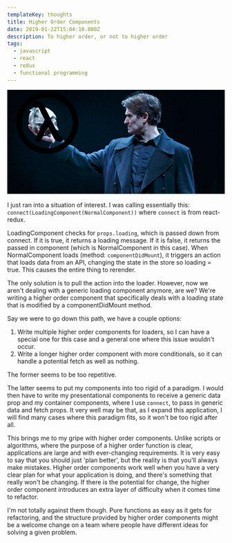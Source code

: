 ```yaml
---
templateKey: thoughts
title: Higher Order Components
date: 2019-01-22T15:04:10.000Z
description: To higher order, or not to higher order
tags:
  - javascript
  - react
  - redux
  - functional programming
---
```


![hamlet's function](hamlets-function.jpg)

I just ran into a situation of interest. I was calling essentially this: `connect(LoadingComponent(NormalComponent))` where `connect` is from react-redux.

LoadingComponent checks for `props.loading`, which is passed down from connect. If it is true, it returns a loading message. If it is false, it returns the passed in component (which is NormalComponent in this case). When NormalComponent loads (method: `componentDidMount`), it triggers an action that loads data from an API, changing the state in the store so loading = true. This causes the entire thing to rerender.

The only solution is to pull the action into the loader. However, now we aren't dealing with a generic loading component anymore, are we? We're writing a higher order component that specifically deals with a loading state that is modified by a componentDidMount method.

Say we were to go down this path, we have a couple options:

1. Write multiple higher order components for loaders, so I can have a special one for this case and a general one where this issue wouldn't occur.
2. Write a longer higher order component with more conditionals, so it can handle a potential fetch as well as nothing.

The former seems to be too repetitive.

The latter seems to put my components into too rigid of a paradigm. I would then have to write my presentational components to receive a generic data prop and my container components, where I use `connect`, to pass in generic data and fetch props. It very well may be that, as I expand this application, I will find many cases where this paradigm fits, so it won't be too rigid after all.

This brings me to my gripe with higher order components. Unlike scripts or algorithms, where the purpose of a higher order function is clear, applications are large and with ever-changing requirements. It is very easy to say that you should just 'plan better', but the reality is that you'll always make mistakes. Higher order components work well when you have a very clear plan for what your application is doing, and there's something that really won't be changing. If there is the potential for change, the higher order component introduces an extra layer of difficulty when it comes time to refactor.

I'm not totally against them though. Pure functions as easy as it gets for refactoring, and the structure provided by higher order components might be a welcome change on a team where people have different ideas for solving a given problem.
